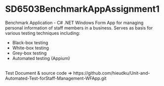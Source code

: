 # SD6503BenchmarkAppAssignment1
Benchmark Application - C# .NET Windows Form App
for managing personal information of staff members in a business.
Serves as basis for various testing techniques including:
* Black-box testing
* White-box testing
* Grey-box testing
* Automated testing (Appium)
<br />
Test Document & source code => https://github.com/hieudku/Unit-and-Automated-Test-forStaff-Management-WFApp.git
